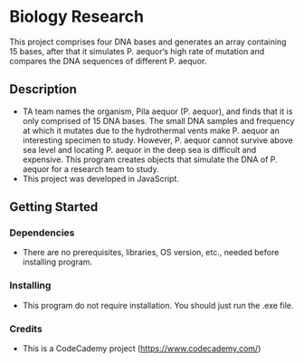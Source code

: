 # Biology Research

This project comprises four DNA bases and generates an array containing 15 bases, after that it simulates P. aequor‘s high rate of mutation and compares the DNA sequences of different P. aequor.

## Description

* TA team names the organism, Pila aequor (P. aequor), and finds that it is only comprised of 15 DNA bases. The small DNA samples and frequency at which it mutates due to the hydrothermal vents make P. aequor an interesting specimen to study. However, P. aequor cannot survive above sea level and locating P. aequor in the deep sea is difficult and expensive. This program creates objects that simulate the DNA of P. aequor for a research team to study.
* This project was developed in JavaScript.

## Getting Started

### Dependencies

* There are no prerequisites, libraries, OS version, etc., needed before installing program.

### Installing

* This program do not require installation. You should just run the .exe file.

### Credits

* This is a CodeCademy project (https://www.codecademy.com/)
